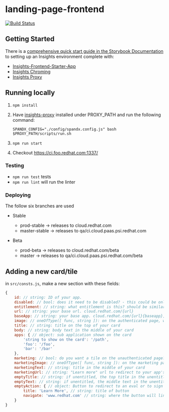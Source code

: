 # landing-page-frontend

[![Build Status](https://travis-ci.org/RedHatInsights/landing-page-frontend.svg?branch=master)](https://travis-ci.org/RedHatInsights/landing-page-frontend)

## Getting Started

There is a [comprehensive quick start guide in the Storybook Documentation](https://github.com/RedHatInsights/insights-frontend-storybook/blob/master/src/docs/welcome/quickStart/DOC.md) to setting up an Insights environment complete with:

- [Insights-Frontend-Starter-App](https://github.com/RedHatInsights/insights-frontend-starter-app)
- [Insights Chroming](https://github.com/RedHatInsights/insights-chrome)
- [Insights Proxy](https://github.com/RedHatInsights/insights-proxy)

## Running locally

1. `npm install`
2. Have [insights-proxy](https://github.com/RedHatInsights/insights-proxy) installed under PROXY_PATH and run the following command:

    ```shell
    SPANDX_CONFIG="./config/spandx.config.js" bash $PROXY_PATH/scripts/run.sh
    ```

3. `npm run start`

4. Checkout https://ci.foo.redhat.com:1337/

### Testing

- `npm run test` tests
- `npm run lint` will run the linter

### Deploying

The follow six branches are used

- Stable
  - prod-stable -> releases to cloud.redhat.com
  - master-stable -> releases to qa/ci.cloud.paas.psi.redhat.com

- Beta
  - prod-beta -> releases to cloud.redhat.com/beta
  - master -> releases to qa/ci.cloud.paas.psi.redhat.com/beta

## Adding a new card/tile

in `src/consts.js`, make a new section with these fields:

```js
{
    id: // string: ID of your app.
    disabled: // bool: does it need to be disabled? - this could be only on prod, only on beta, etc.
    entitlement: // string: what entitlement is this? should be similar to the ID?
    url: // string: your base url. cloud.redhat.com/{url}
    baseApp: // string: your base app. cloud.redhat.com/{url}{baseapp}, should start with '/'
    image: // oneOfType([ func, string ]): on the authenticated page, what image/icon should be at the top of your card?
    title: // string: title on the top of your card
    body: // string: body text in the middle of your card
    apps: { // object: sub application shown on the card
        'string to show on the card': '/path',
        'foo': '/foo',
        'bar': '/bar'
    },
    marketing: // bool: do you want a tile on the unauthenticated page? If not, remove all instances of "marketing"
    marketingImage: // oneOfType([ func, string ]): on the marketing page, what image/icon should be at the top of your card?
    marketingText: // string: title in the middle of your card
    marketingUrl: // string: "Learn more" url to redirect to your app's marketing material
    emptyTitle: // string: if unentitled, the top title in the unentitled modal
    emptyText: // string: if unentitled, the middle text in the unentitled modal
    emptyAction: { // object: Button to redirect to an eval or to sign up for sku
        title: 'Learn More', // string: title of button
        navigate: 'www.redhat.com' // string: where the button will link to
    }
}
```
